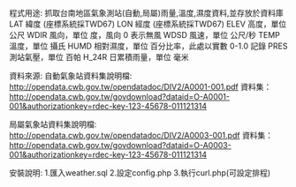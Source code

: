 程式用途:
抓取台南地區氣象測站(自動,局屬)雨量,溫度,濕度資料,並存放於資料庫
LAT 緯度 (座標系統採TWD67)
LON 經度 (座標系統採TWD67)
ELEV 高度，單位 公尺
WDIR 風向，單位 度，風向 0 表示無風
WDSD 風速，單位 公尺/秒
TEMP 溫度，單位 攝氏
HUMD 相對濕度，單位 百分比率，此處以實數 0-1.0 記錄
PRES 測站氣壓，單位 百帕
H_24R 日累積雨量，單位 毫米

資料來源:
自動氣象站資料集說明檔:
http://opendata.cwb.gov.tw/opendatadoc/DIV2/A0001-001.pdf
資料集：http://opendata.cwb.gov.tw/govdownload?dataid=O-A0001-001&authorizationkey=rdec-key-123-45678-011121314

局屬氣象站資料集說明檔:
http://opendata.cwb.gov.tw/opendatadoc/DIV2/A0003-001.pdf
資料集：http://opendata.cwb.gov.tw/govdownload?dataid=O-A0003-001&authorizationkey=rdec-key-123-45678-011121314


安裝說明:
1.匯入weather.sql
2.設定config.php
3.執行curl.php(可設定排程)
